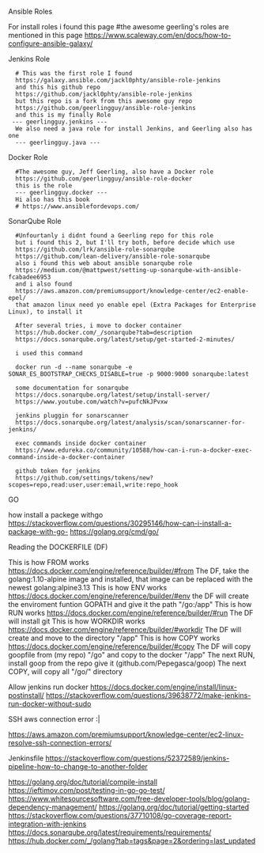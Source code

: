 Ansible Roles


  For install roles i found this page
  #the awesome geerling's roles are mentioned in this page
  https://www.scaleway.com/en/docs/how-to-configure-ansible-galaxy/

  Jenkins Role
  
  
      # This was the first role I found
      https://galaxy.ansible.com/jackl0phty/ansible-role-jenkins
      and this his github repo
      https://github.com/jackl0phty/ansible-role-jenkins
      but this repo is a fork from this awesome guy repo
      https://github.com/geerlingguy/ansible-role-jenkins
      and this is my finally Role
     --- geerlingguy.jenkins ---
      We also need a java role for install Jenkins, and Geerling also has one
      --- geerlingguy.java ---
  
  Docker Role
  
  
      #The awesome guy, Jeff Geerling, also have a Docker role
      https://github.com/geerlingguy/ansible-role-docker
      this is the role
      --- geerlingguy.docker ---
      Hi also has this book
      # https://www.ansiblefordevops.com/
      
  SonarQube Role
  
  
  
      #Unfourtanly i didnt found a Geerling repo for this role
      but i found this 2, but I'll try both, before decide which use
      https://github.com/lrk/ansible-role-sonarqube
      https://github.com/lean-delivery/ansible-role-sonarqube
      also i found this web about ansible sonarqube role 
      https://medium.com/@mattpwest/setting-up-sonarqube-with-ansible-fcabadee6953
      and i also found
      https://aws.amazon.com/premiumsupport/knowledge-center/ec2-enable-epel/
      that amazon linux need yo enable epel (Extra Packages for Enterprise Linux), to install it
      
      After several tries, i move to docker container 
      https://hub.docker.com/_/sonarqube?tab=description
      https://docs.sonarqube.org/latest/setup/get-started-2-minutes/
      
      i used this command
      
      docker run -d --name sonarqube -e SONAR_ES_BOOTSTRAP_CHECKS_DISABLE=true -p 9000:9000 sonarqube:latest
      
      some documentation for sonarqube
      https://docs.sonarqube.org/latest/setup/install-server/
      https://www.youtube.com/watch?v=pufcNkJPvxw
      
      jenkins pluggin for sonarscanner
      https://docs.sonarqube.org/latest/analysis/scan/sonarscanner-for-jenkins/
      
      exec commands inside docker container
      https://www.edureka.co/community/10588/how-can-i-run-a-docker-exec-command-inside-a-docker-container
      
      github token for jenkins
      https://github.com/settings/tokens/new?scopes=repo,read:user,user:email,write:repo_hook
 GO
    
how install a packege withgo
https://stackoverflow.com/questions/30295146/how-can-i-install-a-package-with-go-
https://golang.org/cmd/go/
  
Reading the DOCKERFILE (DF)


This is how FROM works https://docs.docker.com/engine/reference/builder/#from
The DF, take the golang:1.10-alpine image and installed, that image can be replaced with the newest golang:alpine3.13
This is how ENV works https://docs.docker.com/engine/reference/builder/#env
the DF will create the enviroment funtion GOPATH and give it the path "/go:/app"
This is how RUN works https://docs.docker.com/engine/reference/builder/#run
The DF will install git
This is how WORKDIR works https://docs.docker.com/engine/reference/builder/#workdir
The DF will create and move to the directory "/app"
This is how COPY works https://docs.docker.com/engine/reference/builder/#copy
The DF will copy goopfile from (my repo) "/go" and copy to the docker "/app"
The next RUN, install goop from the repo give it (github.com/Pepegasca/goop)
The next COPY, will copy all "/go/" directory




Allow jenkins run docker
https://docs.docker.com/engine/install/linux-postinstall/
https://stackoverflow.com/questions/39638772/make-jenkins-run-docker-without-sudo


SSH aws connection  error :|

https://aws.amazon.com/premiumsupport/knowledge-center/ec2-linux-resolve-ssh-connection-errors/


Jenkinsfile
https://stackoverflow.com/questions/52372589/jenkins-pipeline-how-to-change-to-another-folder

https://golang.org/doc/tutorial/compile-install
https://ieftimov.com/post/testing-in-go-go-test/
https://www.whitesourcesoftware.com/free-developer-tools/blog/golang-dependency-management/
https://golang.org/doc/tutorial/getting-started
https://stackoverflow.com/questions/37710108/go-coverage-report-integration-with-jenkins
https://docs.sonarqube.org/latest/requirements/requirements/
https://hub.docker.com/_/golang?tab=tags&page=2&ordering=last_updated
